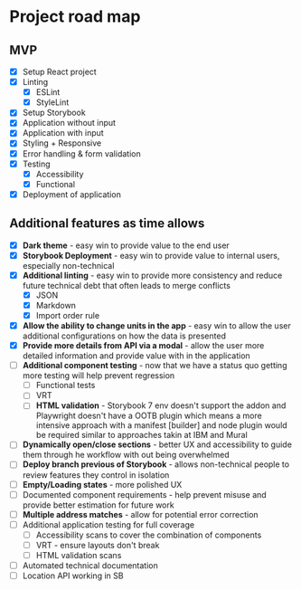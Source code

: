 # Project road map

## MVP

- [x] Setup React project
- [x] Linting
  - [x] ESLint
  - [x] StyleLint
- [x] Setup Storybook
- [x] Application without input
- [x] Application with input
- [x] Styling + Responsive
- [x] Error handling & form validation
- [x] Testing
  - [x] Accessibility
  - [x] Functional
- [x] Deployment of application

## Additional features as time allows

- [x] **Dark theme** - easy win to provide value to the end user
- [x] **Storybook Deployment** - easy win to provide value to internal users, especially non-technical
- [x] **Additional linting** - easy win to provide more consistency and reduce future technical debt that often leads to merge conflicts
  - [x] JSON
  - [x] Markdown
  - [x] Import order rule
- [x] **Allow the ability to change units in the app** - easy win to allow the user additional configurations on how the data is presented
- [x] **Provide more details from API via a modal** - allow the user more detailed information and provide value with in the application
- [ ] **Additional component testing** - now that we have a status quo getting more testing will help prevent regression
  - [ ] Functional tests
  - [ ] VRT
  - [ ] **HTML validation** - Storybook 7 env doesn't support the addon and Playwright doesn't have a OOTB plugin which means a more intensive approach with a manifest [builder] and node plugin would be required similar to approaches takin at IBM and Mural
- [ ] **Dynamically open/close sections** - better UX and accessibility to guide them through he workflow with out being overwhelmed
- [ ] **Deploy branch previous of Storybook** - allows non-technical people to review features they control in isolation
- [ ] **Empty/Loading states** - more polished UX
- [ ] Documented component requirements - help prevent misuse and provide better estimation for future work
- [ ] **Multiple address matches** - allow for potential error correction
- [ ] Additional application testing for full coverage
    - [ ] Accessibility scans to cover the combination of components
    - [ ] VRT - ensure layouts don't break
    - [ ] HTML validation scans
- [ ] Automated technical documentation 
- [ ] Location API working in SB
